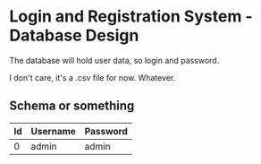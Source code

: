 # Login and Registration System - Database Design

The database will hold user data, so login and password.

I don't care, it's a .csv file for now. Whatever.

## Schema or something

| Id | Username | Password |
| -- | -------- | -------- |
| 0  | admin    | admin    |
